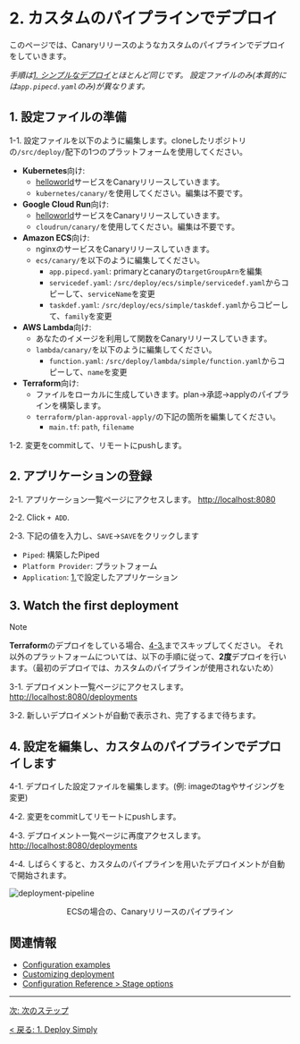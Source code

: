 # 2. カスタムのパイプラインでデプロイ

このページでは、Canaryリリースのようなカスタムのパイプラインでデプロイをしていきます。

_手順は[1. シンプルなデプロイ](01-simply.md)とほとんど同じです。 設定ファイルのみ(本質的には`app.pipecd.yaml`のみ)が異なります。_

## 1. 設定ファイルの準備

1-1. 設定ファイルを以下のように編集します。cloneしたリポジトリの`/src/deploy/`配下の1つのプラットフォームを使用してください。

- **Kubernetes**向け:
  - [helloworld](https://github.com/pipe-cd/pipecd/pkgs/container/helloworld)サービスをCanaryリリースしていきます。
  - `kubernetes/canary/`を使用してください。編集は不要です。
- **Google Cloud Run**向け:
  - [helloworld](https://github.com/pipe-cd/pipecd/pkgs/container/helloworld)サービスをCanaryリリースしていきます。
  - `cloudrun/canary/`を使用してください。編集は不要です。
- **Amazon ECS**向け:
  - nginxのサービスをCanaryリリースしていきます。
  - `ecs/canary/`を以下のように編集してください。
    - `app.pipecd.yaml`: primaryとcanaryの`targetGroupArn`を編集
    - `servicedef.yaml`: `/src/deploy/ecs/simple/servicedef.yaml`からコピーして、`serviceName`を変更
    - `taskdef.yaml`: `/src/deploy/ecs/simple/taskdef.yaml`からコピーして、`family`を変更
- **AWS Lambda**向け:
  - あなたのイメージを利用して関数をCanaryリリースしていきます。
  - `lambda/canary/`を以下のように編集してください。
    - `function.yaml`: `/src/deploy/lambda/simple/function.yaml`からコピーして、`name`を変更
- **Terraform**向け:
  - ファイルをローカルに生成していきます。plan->承認->applyのパイプラインを構築します。
  - `terraform/plan-approval-apply/`の下記の箇所を編集してください。
    - `main.tf`: `path`, `filename`

1-2. 変更をcommitして、リモートにpushします。


## 2. アプリケーションの登録

2-1. アプリケーション一覧ページにアクセスします。 [http://localhost:8080](http://localhost:8080)

2-2. Click `+ ADD`.

2-3. 下記の値を入力し、`SAVE`->`SAVE`をクリックします
   - `Piped`: 構築したPiped
   - `Platform Provider`: プラットフォーム
   - `Application`: [1.](#1-prepare-config-files)で設定したアプリケーション


## 3. Watch the first deployment

> [!NOTE]
> **Terraform**のデプロイをしている場合、[4-3.](#4-edit-the-config-and-watch-the-customized-deployment)までスキップしてください。
> それ以外のプラットフォームについては、以下の手順に従って、**2度**デプロイを行います。（最初のデプロイでは、カスタムのパイプラインが使用されないため）

3-1. デプロイメント一覧ページにアクセスします。 [http://localhost:8080/deployments](http://localhost:8080/deployments)

3-2. 新しいデプロイメントが自動で表示され、完了するまで待ちます。

## 4. 設定を編集し、カスタムのパイプラインでデプロイします

4-1. デプロイした設定ファイルを編集します。(例: imageのtagやサイジングを変更)

4-2. 変更をcommitしてリモートにpushします。

4-3. デプロイメント一覧ページに再度アクセスします。[http://localhost:8080/deployments](http://localhost:8080/deployments)

4-4. しばらくすると、カスタムのパイプラインを用いたデプロイメントが自動で開始されます。

![deployment-pipeline](/images/deploy/deployment-pipeline.png)
<p align="center">ECSの場合の、Canaryリリースのパイプライン</p>

## 関連情報

- [Configuration examples](https://github.com/pipe-cd/examples)
- [Customizing deployment](https://pipecd.dev/docs/user-guide/managing-application/customizing-deployment/)
- [Configuration Reference > Stage options](https://pipecd.dev/docs/user-guide/configuration-reference/#stageoptions)

---

[次: 次のステップ](../90-nextstep/README.md)

[< 戻る: 1. Deploy Simply](01-simply.md)

